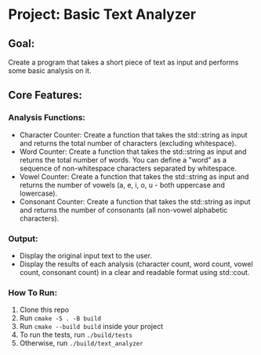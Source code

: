 # Project: Basic Text Analyzer

## Goal: 
Create a program that takes a short piece of text as input and performs some basic analysis on it.

## Core Features:

### Analysis Functions:
- Character Counter: Create a function that takes the std::string as input and returns the total number of characters (excluding whitespace).
- Word Counter: Create a function that takes the std::string as input and returns the total number of words. You can define a "word" as a sequence of non-whitespace characters separated by whitespace.
- Vowel Counter: Create a function that takes the std::string as input and returns the number of vowels (a, e, i, o, u - both uppercase and lowercase).
- Consonant Counter: Create a function that takes the std::string as input and returns the number of consonants (all non-vowel alphabetic characters).

### Output:
- Display the original input text to the user.
- Display the results of each analysis (character count, word count, vowel count, consonant count) in a clear and readable format using std::cout.

### How To Run:
1) Clone this repo
2) Run `cmake -S . -B build`
3) Run `cmake --build build` inside your project
4) To run the tests, run `./build/tests`
5) Otherwise, run `./build/text_analyzer`
